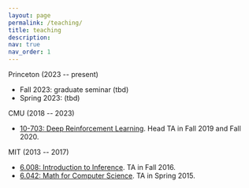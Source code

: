 ```yaml
---
layout: page
permalink: /teaching/
title: teaching
description: 
nav: true
nav_order: 1
---
```


Princeton (2023 -- present)
- Fall 2023: graduate seminar (tbd)
- Spring 2023: (tbd)

CMU (2018 -- 2023)
- [10-703: Deep Reinforcement Learning](https://cmudeeprl.github.io/703website/). Head TA in Fall 2019 and Fall 2020.

MIT (2013 -- 2017)
- [6.008: Introduction to Inference](http://web.mit.edu/6.008/www/). TA in Fall 2016.
- [6.042: Math for Computer Science](http://mit.edu/6.042/). TA in Spring 2015.